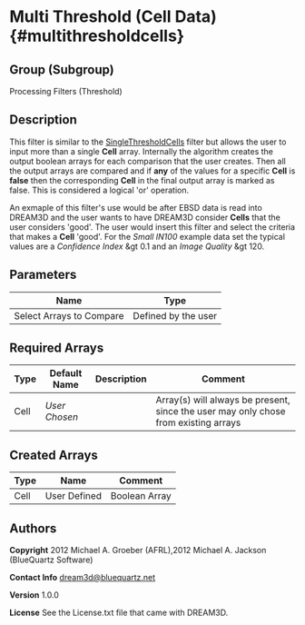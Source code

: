 Multi Threshold (Cell Data) {#multithresholdcells}
======

## Group (Subgroup) ##
Processing Filters (Threshold)

## Description ##
This filter is similar to the <a href="SingleThresholdCells.html">SingleThresholdCells</a> filter but allows the user
 to input more than a single **Cell** array. Internally the algorithm creates the output boolean arrays for each comparison
 that the user creates. Then all the output arrays are compared and if __any__ of the values for a specific **Cell** 
 is __false__ then the corresponding **Cell** in the final output array is marked as false. This is considered a
 logical 'or' operation.

  An exmaple of this filter's use would be after EBSD data is read into DREAM3D and the user wants to have DREAM3D consider
 **Cells** that the user considers 'good'. The user would insert this filter and select the criteria that makes a **Cell** 'good'.
 For the _Small IN100_ example data set the typical values are a _Confidence Index_ &gt 0.1 and an _Image Quality_
 &gt 120.


## Parameters ##

| Name | Type |
|------|------|
| Select Arrays to Compare | Defined by the user |

## Required Arrays ##
| Type | Default Name | Description | Comment |
|------|--------------|-------------|---------|
| Cell | *User Chosen* |  | Array(s) will always be present, since the user may only chose from existing arrays|




## Created Arrays ##

| Type | Name | Comment |
|------|------|---------|
| Cell | User Defined | Boolean Array |


## Authors ##

**Copyright** 2012 Michael A. Groeber (AFRL),2012 Michael A. Jackson (BlueQuartz Software)

**Contact Info** dream3d@bluequartz.net

**Version** 1.0.0

**License**  See the License.txt file that came with DREAM3D.




